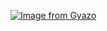 [![Image from Gyazo](https://i.gyazo.com/a210b64985a36cf695d143322d7639e1.png)](https://gyazo.com/a210b64985a36cf695d143322d7639e1)